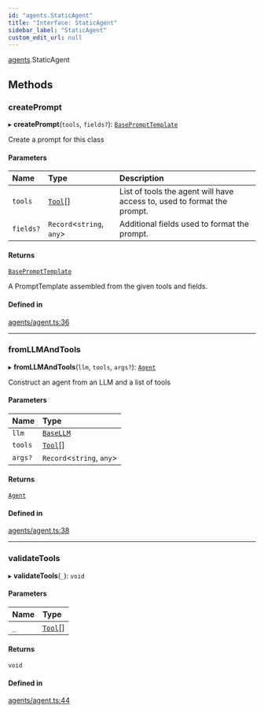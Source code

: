 ```yaml
---
id: "agents.StaticAgent"
title: "Interface: StaticAgent"
sidebar_label: "StaticAgent"
custom_edit_url: null
---
```


[agents](../modules/agents.md).StaticAgent

## Methods

### createPrompt

▸ **createPrompt**(`tools`, `fields?`): [`BasePromptTemplate`](../classes/.BasePromptTemplate)

Create a prompt for this class

#### Parameters

| Name | Type | Description |
| :------ | :------ | :------ |
| `tools` | [`Tool`](../classes/agents.Tool.md)[] | List of tools the agent will have access to, used to format the prompt. |
| `fields?` | `Record`<`string`, `any`\> | Additional fields used to format the prompt. |

#### Returns

[`BasePromptTemplate`](../classes/.BasePromptTemplate)

A PromptTemplate assembled from the given tools and fields.

#### Defined in

[agents/agent.ts:36](https://github.com/hwchase17/langchainjs/blob/f0c297a/langchain/agents/agent.ts#L36)

___

### fromLLMAndTools

▸ **fromLLMAndTools**(`llm`, `tools`, `args?`): [`Agent`](../classes/agents.Agent.md)

Construct an agent from an LLM and a list of tools

#### Parameters

| Name | Type |
| :------ | :------ |
| `llm` | [`BaseLLM`](../classes/llms.BaseLLM.md) |
| `tools` | [`Tool`](../classes/agents.Tool.md)[] |
| `args?` | `Record`<`string`, `any`\> |

#### Returns

[`Agent`](../classes/agents.Agent.md)

#### Defined in

[agents/agent.ts:38](https://github.com/hwchase17/langchainjs/blob/f0c297a/langchain/agents/agent.ts#L38)

___

### validateTools

▸ **validateTools**(`_`): `void`

#### Parameters

| Name | Type |
| :------ | :------ |
| `_` | [`Tool`](../classes/agents.Tool.md)[] |

#### Returns

`void`

#### Defined in

[agents/agent.ts:44](https://github.com/hwchase17/langchainjs/blob/f0c297a/langchain/agents/agent.ts#L44)
